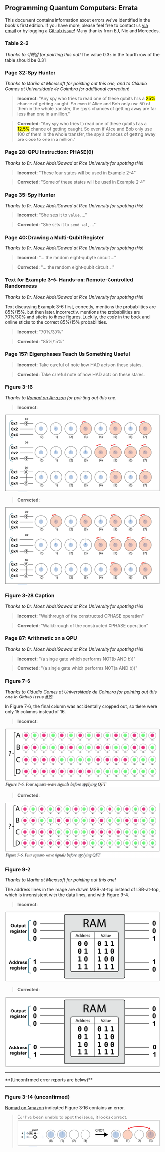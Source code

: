 ## Programming Quantum Computers: Errata

This document contains information about errors we've identified in the book's first edition. If you have more, please feel free to contact us [via email](octopus@machinelevel.com) or by logging a [Github issue](https://github.com/oreilly-qc/oreilly-qc.github.io/issues)! Many thanks from EJ, Nic and Mercedes.

### Table 2-2
*Thanks to 이해일 for pointing this out!* The value 0.35 in the fourth row of the table should be 0.31

### Page 32: Spy Hunter
*Thanks to Mariia at Microsoft for pointing out this one, and to Cláudio Gomes at Universidade de Coimbra for additional correction!*

> **Incorrect**: "Any spy who tries to read one of these qubits has a <mark>25%</mark> chance of getting caught. So even if Alice and Bob only use 50 of them in the whole transfer, the spy’s chances of getting away are far less than one in a million."

> **Corrected**: "Any spy who tries to read one of these qubits has a <mark>12.5%</mark> chance of getting caught. So even if Alice and Bob only use 100 of them in the whole transfer, the spy’s chances of getting away are close to one in a million."

### Page 28: QPU Instruction: PHASE(θ)
*Thanks to Dr. Moez AbdelGawad at Rice University for spotting this!*

> **Incorrect**: "These four states will be used in Example 2-4"

> **Corrected**: "Some of these states will be used in Example 2-4"

### Page 35: Spy Hunter
*Thanks to Dr. Moez AbdelGawad at Rice University for spotting this!*

> **Incorrect**: "She sets it to `value`, ..."

> **Corrected**: "She sets it to `send_val`, ..."

### Page 40: Drawing a Multi-Qubit Register
*Thanks to Dr. Moez AbdelGawad at Rice University for spotting this!*

> **Incorrect**: "... the random eight-qubyte circuit ..."

> **Corrected**: "... the random eight-qubit circuit ..."

### Text for Example 3-6: Hands-on: Remote-Controlled Randomness
*Thanks to Dr. Moez AbdelGawad at Rice University for spotting this!*

Text discussing Example 3-6 first, correctly, mentions the probabilities are 85%/15%, but then later, incorrectly, mentions the probabilities are 70%/30% and sticks to these figures.  Luckily, the *code* in the book and online sticks to the correct 85%/15% probabilities.

> **Incorrect**: "70%/30%"

> **Corrected**: "85%/15%"

### Page 157: Eigenphases Teach Us Something Useful

> **Incorrect**:
Take careful of note how HAD acts on these states.

> **Corrected**:
Take careful note of how HAD acts on these states.

### Figure 3-16
*Thanks to [Nomad on Amazon](https://www.amazon.com/gp/customer-reviews/RH7J6KC7VZHGS/ref=cm_cr_dp_d_rvw_ttl?ie=UTF8&ASIN=1492039683) for pointing out this one*.

> **Incorrect**:
<img src="Figure3-16-incorrect.png">

> **Corrected**:
<img src="Figure3-16-corrected.png">

### Figure 3-28 Caption:
*Thanks to Dr. Moez AbdelGawad at Rice University for spotting this!*

> **Incorrect**: "Walthrough of the constructed CPHASE operation"

> **Corrected**: "Walkthrough of the constructed CPHASE operation"

### Page 87: Arithmetic on a QPU
*Thanks to Dr. Moez AbdelGawad at Rice University for spotting this!*

> **Incorrect**: "(a single gate which performs NOT(b AND b))"

> **Corrected**: "(a single gate which performs NOT(a AND b))"

### Figure 7-6
*Thanks to Cláudio Gomes at Universidade de Coimbra for pointing out this one in Github issue [#15](https://github.com/oreilly-qc/oreilly-qc.github.io/issues/15)*!

In Figure 7-6, the final column was accidentally cropped out, so there were only 15 columns instead of 16.

> **Incorrect**:
<img src="Figure7-6-incorrect.png">

> **Corrected**:
<img src="Figure7-6-corrected.png">

### Figure 9-2
*Thanks to Mariia at Microsoft for pointing out this one!*

The address lines in the image are drawn MSB-at-top instead of LSB-at-top, which is inconsistent with the data lines, and with Figure 9-4.

> **Incorrect**:
<img src="Figure9-2-incorrect.png">

> **Corrected**:
<img src="Figure9-2-corrected.png">

<hr/>
**(Unconfirmed error reports are below)**
<hr/>

### Figure 3-14 (unconfirmed)
[Nomad on Amazon](https://www.amazon.com/gp/customer-reviews/RH7J6KC7VZHGS/ref=cm_cr_dp_d_rvw_ttl?ie=UTF8&ASIN=1492039683) indicated Figure 3-16 contains an error.
> EJ: I've been unable to spot the issue; it looks correct.
><img src="Figure3-14-looksok.png">


